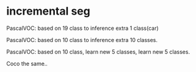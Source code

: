 # incremental seg

PascalVOC: based on 19 class to inference extra 1 class(car)

PascalVOC: based on 10 class to inference extra 10 classes.

PascalVOC: based on 10 class, learn new 5 classes, learn new 5 classes.

Coco the same..

